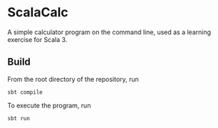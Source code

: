 # ScalaCalc

A simple calculator program on the command line, used as a learning exercise for Scala 3.

## Build

From the root directory of the repository, run

```shell
sbt compile
```

To execute the program, run

```shell
sbt run
```

